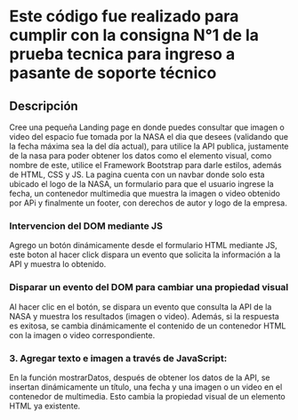 # Este código fue realizado para cumplir con la consigna N°1 de la prueba tecnica para ingreso a pasante de soporte técnico

## Descripción
Cree una pequeña Landing page en donde puedes consultar que imagen o video del espacio fue tomada por la NASA el dia que desees (validando que la fecha máxima sea la del día actual), para utilice la API publica, justamente de la nasa para poder obtener los datos como el elemento visual, como nombre de este, utilice el Framework Bootstrap para darle estilos, además de HTML, CSS y JS.
La pagina cuenta con un navbar donde solo esta ubicado el logo de la NASA, un formulario para que el usuario ingrese la fecha, un contenedor multimedia que muestra la imagen o video obtenido por APi y finalmente un footer, con derechos de autor y logo de la empresa.

### Intervencion del DOM mediante JS
Agrego un botón dinámicamente desde el formulario HTML mediante JS, este boton al hacer click dispara un evento que solicita la información a la API y muestra lo obtenido.
### Disparar un evento del DOM para cambiar una propiedad visual
Al hacer clic en el botón, se dispara un evento que consulta la API de la NASA y muestra los resultados (imagen o video). Además, si la respuesta es exitosa, se cambia dinámicamente el contenido de un contenedor HTML con la imagen o video correspondiente.
### 3. Agregar texto e imagen a través de JavaScript:
En la función mostrarDatos, después de obtener los datos de la API, se insertan dinámicamente un título, una fecha y una imagen o un video en el contenedor de multimedia. Esto cambia la propiedad visual de un elemento HTML ya existente.
